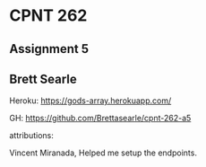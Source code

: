 # CPNT 262
## Assignment 5

## Brett Searle

Heroku: https://gods-array.herokuapp.com/

GH: https://github.com/Brettasearle/cpnt-262-a5

attributions:

 Vincent Miranada, Helped me setup the endpoints.